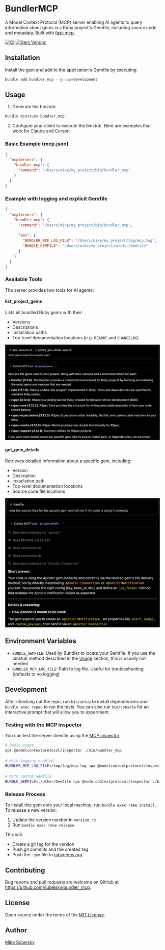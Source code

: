 # BundlerMCP

A Model Context Protocol (MCP) server enabling AI agents to query information about gems in a Ruby project's Gemfile, including source code and metadata. Built with [fast-mcp](https://github.com/yjacquin/fast-mcp).

[![CI](https://github.com/subelsky/bundler_mcp/actions/workflows/main.yml/badge.svg)](https://github.com/subelsky/bundler_mcp/actions/workflows/main.yml)
[![Gem Version](https://badge.fury.io/rb/bundler_mcp.svg)](https://badge.fury.io/rb/bundler_mcp)

## Installation

Install the gem and add to the application's Gemfile by executing:

```bash
bundle add bundler_mcp --group=development
```

## Usage

1) Generate the binstub:

```bash
bundle binstubs bundler_mcp
```

2) Configure your client to execute the binstub. Here are examples that work for Claude and Cursor:

### Basic Example (mcp.json)

```json
{
  "mcpServers": {
    "bundler-mcp": {
      "command": "/Users/mike/my_project/bin/bundler_mcp"
    }
  }
}
```

### Example with logging and explicit Gemfile

```json
{
  "mcpServers": {
    "bundler-mcp": {
      "command": "/Users/mike/my_project/bin/bundler_mcp",

      "env": {
        "BUNDLER_MCP_LOG_FILE": "/Users/mike/my_project/log/mcp.log",
        "BUNDLE_GEMFILE": "/Users/mike/my_project/subdir/Gemfile"
      }
    }
  }
}
```

### Available Tools

The server provides two tools for AI agents:

#### list_project_gems

Lists all bundled Ruby gems with their:

- Versions
- Descriptions
- Installation paths
- Top-level documentation locations (e.g. `README` and `CHANGELOG`)

![list_project_gems tool](/docs/list_project_gems.png)

#### get_gem_details

Retrieves detailed information about a specific gem, including:

- Version
- Description
- Installation path
- Top-level documentation locations
- Source code file locations

![get_gem_details tool](/docs/get_gem_details.png)

## Environment Variables

- `BUNDLE_GEMFILE`: Used by Bundler to locate your Gemfile. If you use the binstub method described in the [Usage](#usage) section, this is usually not needed.
- `BUNDLER_MCP_LOG_FILE`: Path to log file. Useful for troubleshooting (defaults to no logging)

## Development

After checking out the repo, run `bin/setup` to install dependencies and `bundle exec rspec` to run the tests. You can also run `bin/console` for an interactive prompt that will allow you to experiment.

### Testing with the MCP Inspector

You can test the server directly using the [MCP inspector](https://modelcontextprotocol.io/docs/tools/inspector):

```bash
# Basic usage
npx @modelcontextprotocol/inspector ./bin/bundler_mcp

# With logging enabled
BUNDLER_MCP_LOG_FILE=/tmp/log/mcp.log npx @modelcontextprotocol/inspector ./bin/bundler_mcp

# With custom Gemfile
BUNDLE_GEMFILE=./other/Gemfile npx @modelcontextprotocol/inspector ./bin/bundler_mcp
```

### Release Process

To install this gem onto your local machine, run `bundle exec rake install`. To release a new version:

1. Update the version number in `version.rb`
2. Run `bundle exec rake release`

This will:

- Create a git tag for the version
- Push git commits and the created tag
- Push the `.gem` file to [rubygems.org](https://rubygems.org)

## Contributing

Bug reports and pull requests are welcome on GitHub at https://github.com/subelsky/bundler_mcp.

## License

Open source under the terms of the [MIT License](https://opensource.org/licenses/MIT).

## Author

[Mike Subelsky](https://subelsky.com)
